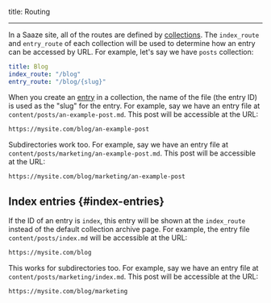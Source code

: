 title: Routing

---

In a Saaze site, all of the routes are defined by [collections](/docs/collections). The `index_route` and `entry_route` of each collection will be used to determine how an entry can be accessed by URL. For example, let's say we have `posts` collection:

```yaml
title: Blog
index_route: "/blog"
entry_route: "/blog/{slug}"
```

When you create an [entry](/docs/entries) in a collection, the name of the file (the entry ID) is used as the "slug" for the entry. For example, say we have an entry file at `content/posts/an-example-post.md`. This post will be accessible at the URL:

```bash
https://mysite.com/blog/an-example-post
```

Subdirectories work too. For example, say we have an entry file at `content/posts/marketing/an-example-post.md`. This post will be accessible at the URL:

```bash
https://mysite.com/blog/marketing/an-example-post
```

## Index entries {#index-entries}

If the ID of an entry is `index`, this entry will be shown at the `index_route` instead of the default collection archive page. For example, the entry file `content/posts/index.md` will be accessible at the URL:

```bash
https://mysite.com/blog
```

This works for subdirectories too. For example, say we have an entry file at `content/posts/marketing/index.md`. This post will be accessible at the URL:

```bash
https://mysite.com/blog/marketing
```
